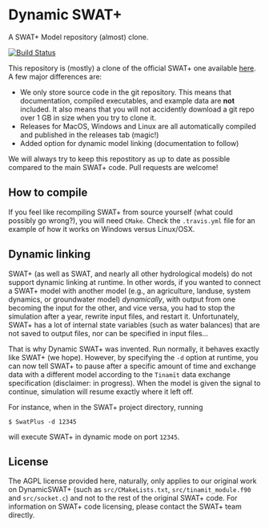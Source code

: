 # Dynamic SWAT+

A SWAT+ Model repository (almost) clone.

[![Build Status](https://travis-ci.com/joelz575/swatplus.svg?branch=master)](https://travis-ci.com/joelz575/swatplus)

This repository is (mostly) a clone of the official SWAT+ one available [here](https://bitbucket.org/blacklandgrasslandmodels/modular_swatplus/src/master/). A few major differences are:
* We only store source code in the git repository. This means that documentation, compiled executables, and example data are **not** included. It also means that you will not accidently download a git repo over 1 GB in size when you try to clone it.
* Releases for MacOS, Windows and Linux are all automatically compiled and published in the releases tab (magic!)
* Added option for dynamic model linking (documentation to follow)

We will always try to keep this repostitory as up to date as possible compared to the main SWAT+ code. Pull requests are welcome!

## How to compile
If you feel like recompiling SWAT+ from source yourself (what could possibly go wrong?), you will need `CMake`. Check the
`.travis.yml` file for an example of how it works on Windows versus Linux/OSX.

## Dynamic linking
SWAT+ (as well as SWAT, and nearly all other hydrological models) do not support dynamic linking at runtime. 
In other words, if you wanted to connect a SWAT+ model with another model (e.g., an agriculture, landuse,
system dynamics, or groundwater model) *dynamically*, with output from one becoming the input for
the other, and vice versa, you had to stop the simulation after a year, rewrite input files, and restart it.
Unfortunately, SWAT+ has a lot of internal state variables (such as water balances) that are not saved
to output files, nor can be specified in input files...

That is why Dynamic SWAT+ was invented. Run normally, it behaves exactly like SWAT+ (we hope).
However, by specifying the `-d` option at runtime, you can now tell SWAT+ to pause after a specific
amount of time and exchange data with a different model according to the `Tinamït` data
exchange specification (disclaimer: in progress). When the model is given the signal
to continue, simulation will resume exactly where it left off.

For instance, when in the SWAT+ project directory, running

`$ SwatPlus -d 12345`

will execute SWAT+ in dynamic mode on port `12345`.

## License
The AGPL license provided here, naturally, only applies to our original work on DynamicSWAT+ (such as `src/CMakeLists.txt`, `src/tinamit_module.f90` and `src/socket.c`) and not to the rest of the original SWAT+ code. For information on SWAT+ code licensing, please contact the SWAT+ team directly.

